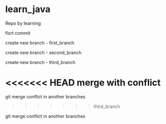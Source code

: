 # learn_java
Repo by learning

fisrt commit

create new branch - first_branch

create new branch - second_branch

create new branch - third_branch

<<<<<<< HEAD
merge with conflict
=======
git merge conflict in another branches
>>>>>>> third_branch


git merge conflict in another branches

